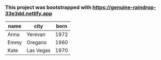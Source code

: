 ### This project was bootstrapped with https://genuine-raindrop-33e3dd.netlify.app
  |name|city|born|
  |---|---|---|
  |Anna|Yerevan|1972|
   |Emmy|Oregano|1960|
   |Kate|Las Vegas|1970|

